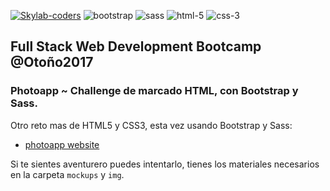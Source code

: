 [![Skylab-coders](https://mtzfactory.github.io/logos/png/skylab-coders.png)](http://www.skylabcoders.com/)
![bootstrap](https://mtzfactory.github.io/logos/png/bootstrap.png)
![sass](https://mtzfactory.github.io/logos/png/sass.png)
![html-5](https://mtzfactory.github.io/logos/png/html-5.png)
![css-3](https://mtzfactory.github.io/logos/png/css-3.png)

## Full Stack Web Development Bootcamp @Otoño2017

### Photoapp ~ Challenge de marcado HTML, con Bootstrap y Sass.

Otro reto mas de  HTML5 y CSS3, esta vez usando Bootstrap y Sass:

 + [photoapp website](https://mtzfactory.github.io/photoapp-bootstrap-sass/)

Si te sientes aventurero puedes intentarlo, tienes los materiales necesarios en la carpeta ```mockups``` y ```img```.
